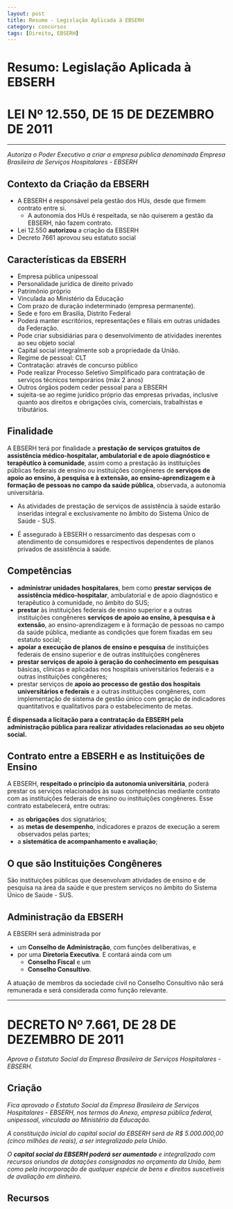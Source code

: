 ```yaml
---
layout: post
title: Resumo - Legislação Aplicada à EBSERH
category: concursos
tags: [Direito, EBSERH]
---
```



Resumo: Legislação Aplicada à EBSERH
====================================


# LEI Nº 12.550, DE 15 DE DEZEMBRO DE 2011
---

_Autoriza o Poder Executivo a criar a empresa pública denominada Empresa Brasileira de Serviços Hospitalares - EBSERH_

## Contexto da Criação da EBSERH

  - A EBSERH é responsável pela gestão dos HUs, desde que firmem contrato entre si.
    - A autonomia dos HUs é respeitada, se não quiserem a gestão da EBSERH, não fazem contrato.
  - Lei 12.550 **autorizou** a criação da EBSERH
  - Decreto 7661 aprovou seu estatuto social

## Características da EBSERH

  - Empresa pública unipessoal
  - Personalidade jurídica de direito privado
  - Patrimônio próprio
  - Vinculada ao Ministério da Educação
  - Com prazo de duração indeterminado (empresa permanente).
  - Sede e foro em Brasília, Distrito Federal
  - Poderá manter escritórios, representações e filiais em outras unidades da Federação. 
  - Pode criar subsidiárias para o desenvolvimento de atividades inerentes ao seu objeto social
  - Capital social integralmente sob a propriedade da União. 
  - Regime de pessoal: CLT
  - Contratação: através de concurso público
  - Pode realizar Processo Seletivo Simplificado para contratação de serviços técnicos temporários (máx 2 anos)
  - Outros órgãos podem ceder pessoal para a EBSERH
  - sujeita-se ao regime jurídico próprio das empresas privadas, inclusive quanto aos direitos e obrigações civis, comerciais, trabalhistas e tributários. 


## Finalidade

A EBSERH terá por finalidade a **prestação de serviços gratuitos de assistência médico-hospitalar, ambulatorial e de apoio diagnóstico e terapêutico à comunidade**, assim como a prestação às instituições públicas federais de ensino ou instituições congêneres de **serviços de apoio ao ensino, à pesquisa e à extensão, ao ensino-aprendizagem e à formação de pessoas no campo da saúde pública**, observada, a autonomia universitária. 

- As atividades de prestação de serviços de assistência à saúde estarão inseridas integral e exclusivamente no âmbito do Sistema Único de Saúde - SUS.

- É assegurado à EBSERH o ressarcimento das despesas com o atendimento de consumidores e respectivos dependentes de planos privados de assistência à saúde.

## Competências

- **administrar unidades hospitalares**, bem como **prestar serviços de assistência médico-hospitalar**, ambulatorial e de apoio diagnóstico e terapêutico à comunidade, no âmbito do SUS; 
- **prestar** às instituições federais de ensino superior e a outras instituições congêneres **serviços de apoio ao ensino, à pesquisa e à extensão**, ao ensino-aprendizagem e à formação de pessoas no campo da saúde pública, mediante as condições que forem fixadas em seu estatuto social; 
- **apoiar a execução de planos de ensino e pesquisa** de instituições federais de ensino superior e de outras instituições congêneres
- **prestar serviços de apoio à geração do conhecimento em pesquisas** básicas, clínicas e aplicadas nos hospitais universitários federais e a outras instituições congêneres; 
- prestar serviços de **apoio ao processo de gestão dos hospitais universitários e federais** e a outras instituições congêneres, com implementação de sistema de gestão único com geração de indicadores quantitativos e qualitativos para o estabelecimento de metas.


**É dispensada a licitação para a contratação da EBSERH pela administração pública para realizar atividades relacionadas ao seu objeto social.**

## Contrato entre a EBSERH e as Instituições de Ensino

A EBSERH, **respeitado o princípio da autonomia universitária**, poderá prestar os serviços relacionados às suas competências mediante contrato com as instituições federais de ensino ou instituições congêneres. Esse contrato estabelecerá, entre outras:

- as **obrigações** dos signatários; 
- as **metas de desempenho**, indicadores e prazos de execução a serem observados pelas partes; 
- a **sistemática de acompanhamento e avaliação**;

## O que são Instituições Congêneres

São instituições públicas que desenvolvam atividades de ensino e de pesquisa na área da saúde e que prestem serviços no âmbito do Sistema Único de Saúde - SUS.

## Administração da EBSERH

A EBSERH será administrada por

 - um **Conselho de Administração**, com funções deliberativas, e
 - por uma **Diretoria Executiva**. E contará ainda com um
    - **Conselho Fiscal** e um 
    - **Conselho Consultivo**. 

A atuação de membros da sociedade civil no Conselho Consultivo não será remunerada e será considerada como função relevante. 



***

# DECRETO Nº 7.661, DE 28 DE DEZEMBRO DE 2011

_Aprova o Estatuto Social da Empresa Brasileira de Serviços Hospitalares -EBSERH._


## Criação

_Fica aprovado o Estatuto Social da Empresa Brasileira de Serviços Hospitalares - EBSERH, nos termos do Anexo, empresa pública federal, unipessoal, vinculada ao Ministério da Educação._

_A constituição inicial do capital social da EBSERH será de R$ 5.000.000,00 (cinco milhões de reais), a ser integralizado pela União._

_O **capital social da EBSERH poderá ser aumentado** e integralizado com recursos oriundos de dotações consignadas no orçamento da União, bem como pela incorporação de qualquer espécie de bens e direitos suscetíveis de avaliação em dinheiro._


## Recursos


